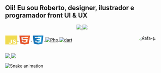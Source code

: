 ## Oii! Eu sou Roberto, designer, ilustrador e programador front UI & UX

<div align="center">
  <a href="https://github.com/RobertofPereira">
  <img height="165em" src="https://github-readme-stats.vercel.app/api?username=RobertofPereira&show_icons=true&theme=synthwave&include_all_commits=true&count_private=true"/>
  <img height="165em" src="https://github-readme-stats.vercel.app/api/top-langs/?username=RobertofPereira&layout=compact&langs_count=7&theme=synthwave"/>
</div>

<div style="display: inline_block"><br>
  <img align="center" alt="Js" height="30" width="40" src="https://raw.githubusercontent.com/devicons/devicon/master/icons/javascript/javascript-plain.svg">
  <img align="center" alt="HTML" height="30" width="40" src="https://raw.githubusercontent.com/devicons/devicon/master/icons/html5/html5-original.svg">
  <img align="center" alt="CSS" height="30" width="40" src="https://raw.githubusercontent.com/devicons/devicon/master/icons/css3/css3-original.svg">
  <img align="center" alt="Php" height="40" width="45" src="https://icongr.am/devicon/phpstorm-original.svg?size=148&color=currentColor">
  <img align="center" alt="dart"  height="30" width="40" src="https://cdn.jsdelivr.net/gh/devicons/devicon/icons/dart/dart-original.svg" />
  <img align="right" alt="Rafa-pic" height="150" style="border-radius:50px;" src="https://media.tenor.com/BOuLnvwBaYEAAAAM/aot-aot-annie.gif">
  
</div>
  
  ##
 
<div> 
  <a href = "mailto:roberto.f.pereira47@gmail.com"><img src="https://img.shields.io/badge/-Gmail-%23333?style=for-the-badge&logo=gmail&logoColor=white" target="_blank">
  <a href="https://www.linkedin.com/in/robertopereira47" target="_blank"><img src="https://img.shields.io/badge/-LinkedIn-%230077B5?style=for-the-badge&logo=linkedin&logoColor=white" target="_blank"></a>   
</div>

  ![Snake animation](https://github.com/RobertofPereira/Robertofpereira/blob/output/github-contribution-grid-snake.svg)
  
</div>
  
